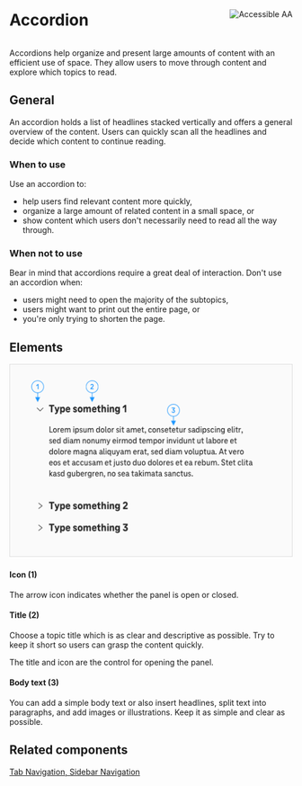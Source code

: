 <div style="display: inline-flex; align-items: center; justify-content: space-between; width: 100%;">
    <h1>Accordion</h1>
    <img src="assets/tag-aa.svg" alt="Accessible AA" />
</div>

Accordions help organize and present large amounts of content with an efficient use of space. They allow users to move through content and explore which topics to read.

## General

An accordion holds a list of headlines stacked vertically and offers a general overview of the content. Users can quickly scan all the headlines and decide which content to continue reading.

### When to use

Use an accordion to:

- help users find relevant content more quickly,
- organize a large amount of related content in a small space, or
- show content which users don't necessarily need to read all the way through.

### When not to use

Bear in mind that accordions require a great deal of interaction. Don't use an accordion when:

- users might need to open the majority of the subtopics,
- users might want to print out the entire page, or
- you're only trying to shorten the page.

## Elements

![Image Name](./img/accordion.png)

#### Icon (1)

The arrow icon indicates whether the panel is open or closed.

#### Title (2)

Choose a topic title which is as clear and descriptive as possible. Try to keep it short so users can grasp the content quickly.

The title and icon are the control for opening the panel.

#### Body text (3)

You can add a simple body text or also insert headlines, split text into paragraphs, and add images or illustrations. Keep it as simple and clear as possible.

## Related components

<a href="?path=/usage/components-tab-navigation--text-icon">Tab Navigation, </a>
<a href="?path=/usage/components-sidebar-navigation--standard">Sidebar Navigation</a>
